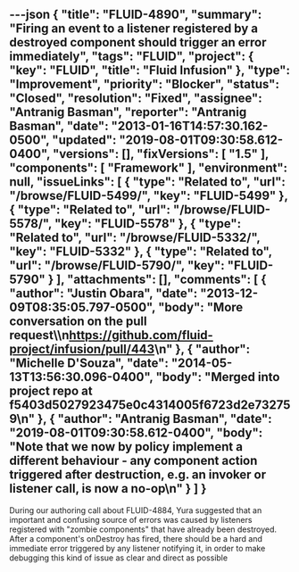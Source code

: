 ---json
{
  "title": "FLUID-4890",
  "summary": "Firing an event to a listener registered by a destroyed component should trigger an error immediately",
  "tags": "FLUID",
  "project": {
    "key": "FLUID",
    "title": "Fluid Infusion"
  },
  "type": "Improvement",
  "priority": "Blocker",
  "status": "Closed",
  "resolution": "Fixed",
  "assignee": "Antranig Basman",
  "reporter": "Antranig Basman",
  "date": "2013-01-16T14:57:30.162-0500",
  "updated": "2019-08-01T09:30:58.612-0400",
  "versions": [],
  "fixVersions": [
    "1.5"
  ],
  "components": [
    "Framework"
  ],
  "environment": null,
  "issueLinks": [
    {
      "type": "Related to",
      "url": "/browse/FLUID-5499/",
      "key": "FLUID-5499"
    },
    {
      "type": "Related to",
      "url": "/browse/FLUID-5578/",
      "key": "FLUID-5578"
    },
    {
      "type": "Related to",
      "url": "/browse/FLUID-5332/",
      "key": "FLUID-5332"
    },
    {
      "type": "Related to",
      "url": "/browse/FLUID-5790/",
      "key": "FLUID-5790"
    }
  ],
  "attachments": [],
  "comments": [
    {
      "author": "Justin Obara",
      "date": "2013-12-09T08:35:05.797-0500",
      "body": "More conversation on the pull request\\\n<https://github.com/fluid-project/infusion/pull/443>\n"
    },
    {
      "author": "Michelle D'Souza",
      "date": "2014-05-13T13:56:30.096-0400",
      "body": "Merged into project repo at f5403d5027923475e0c4314005f6723d2e732759\n"
    },
    {
      "author": "Antranig Basman",
      "date": "2019-08-01T09:30:58.612-0400",
      "body": "Note that we now by policy implement a different behaviour - any component action triggered after destruction, e.g. an invoker or listener call, is now a no-op\n"
    }
  ]
}
---
During our authoring call about FLUID-4884, Yura suggested that an important and confusing source of errors was caused by listeners registered with "zombie components" that have already been destroyed. After a component's onDestroy has fired, there should be a hard and immediate error triggered by any listener notifying it, in order to make debugging this kind of issue as clear and direct as possible

        